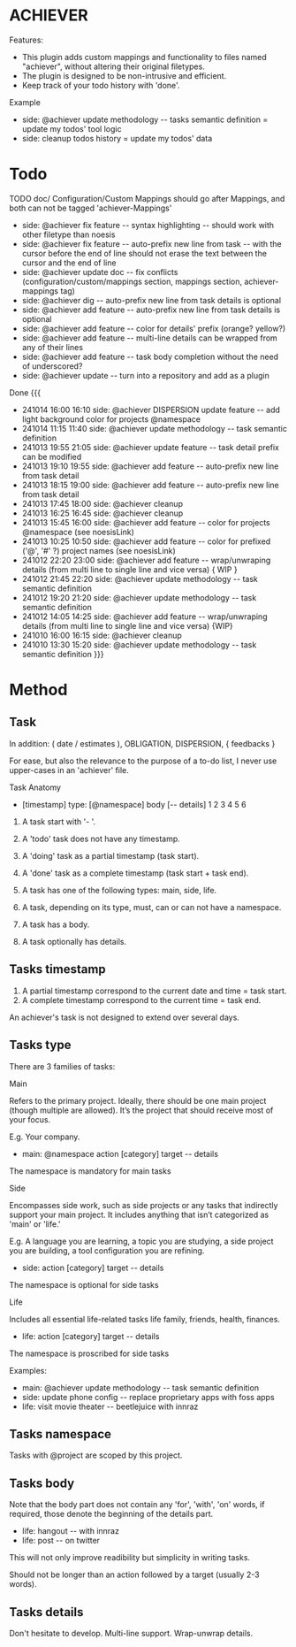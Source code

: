 ACHIEVER
================================================================================

Features:

  - This plugin adds custom mappings and functionality to files named
    "achiever", without altering their original filetypes.
  - The plugin is designed to be non-intrusive and efficient.
  - Keep track of your todo history with 'done'.

Example
- side: @achiever update methodology -- tasks semantic definition   = update my todos' tool logic
- side: cleanup todos history                                       = update my todos' data

Todo
================================================================================

TODO doc/ Configuration/Custom Mappings should go after Mappings, and both can not be tagged 'achiever-Mappings'

- side: @achiever fix feature -- syntax highlighting -- should work with other filetype than noesis
- side: @achiever fix feature -- auto-prefix new line from task -- with the cursor before the end of line should not erase the text between the cursor and the end of line
- side: @achiever update doc -- fix conflicts (configuration/custom/mappings section, mappings section, achiever-mappings tag)
- side: @achiever dig -- auto-prefix new line from task details is optional
- side: @achiever add feature -- auto-prefix new line from task details is optional
- side: @achiever add feature -- color for details' prefix (orange? yellow?)
- side: @achiever add feature -- multi-line details can be wrapped from any of their lines
- side: @achiever add feature -- task body completion without the need of underscored?
- side: @achiever update -- turn into a repository and add as a plugin

Done {{{
- 241014 16:00 16:10 side: @achiever DISPERSION update feature -- add light background color for projects @namespace
- 241014 11:15 11:40 side: @achiever update methodology -- task semantic definition
- 241013 19:55 21:05 side: @achiever update feature -- task detail prefix can be modified
- 241013 19:10 19:55 side: @achiever add feature -- auto-prefix new line from task detail
- 241013 18:15 19:00 side: @achiever add feature -- auto-prefix new line from task detail
- 241013 17:45 18:00 side: @achiever cleanup
- 241013 16:25 16:45 side: @achiever cleanup
- 241013 15:45 16:00 side: @achiever add feature -- color for projects @namespace (see noesisLink)
- 241013 10:25 10:50 side: @achiever add feature -- color for prefixed ('@', '#' ?) project names (see noesisLink)
- 241012 22:20 23:00 side: @achiever add feature -- wrap/unwraping details (from multi line to single line and vice versa) { WIP }
- 241012 21:45 22:20 side: @achiever update methodology -- task semantic definition
- 241012 19:20 21:20 side: @achiever update methodology -- task semantic definition
- 241012 14:05 14:25 side: @achiever add feature -- wrap/unwraping details (from multi line to single line and vice versa) {WIP}
- 241010 16:00 16:15 side: @achiever cleanup
- 241010 13:30 15:20 side: @achiever update methodology -- task semantic definition
}}}

Method
================================================================================

Task
----------------------------------------

In addition: ( date / estimates ), OBLIGATION, DISPERSION, { feedbacks }

For ease, but also the relevance to the purpose of a to-do list, I never use
upper-cases in an 'achiever' file.

Task Anatomy

  - [timestamp] type: [@namespace] body [-- details]
  1 2           3     4            5    6

  1. A task start with '- '.

  2. A 'todo' task does not have any timestamp.
  2. A 'doing' task as a partial timestamp (task start).
  2. A 'done' task as a complete timestamp (task start + task end).

  3. A task has one of the following types: main, side, life.

  4. A task, depending on its type, must, can or can not have a namespace.

  5. A task has a body.

  6. A task optionally has details.

Tasks timestamp
----------------------------------------

1. A partial timestamp correspond to the current date and time = task start.
2. A complete timestamp correspond to the current time = task end.

An achiever's task is not designed to extend over several days.

Tasks type
----------------------------------------

There are 3 families of tasks:

Main

  Refers to the primary project. Ideally, there should be one main project
  (though multiple are allowed). It’s the project that should receive most of
  your focus.

  E.g. Your company.

  - main: @namespace action [category] target -- details

  The namespace is mandatory for main tasks

Side

  Encompasses side work, such as side projects or any tasks that indirectly
  support your main project. It includes anything that isn’t categorized as
  'main' or 'life.'

  E.g. A language you are learning, a topic you are studying, a side project you
  are building, a tool configuration you are refining.

  - side: action [category] target -- details

  The namespace is optional for side tasks

Life

  Includes all essential life-related tasks life family, friends, health,
  finances.

  - life: action [category] target -- details

  The namespace is proscribed for side tasks


Examples:

- main: @achiever update methodology -- task semantic definition
- side: update phone config -- replace proprietary apps with foss apps
- life: visit movie theater -- beetlejuice with innraz

Tasks namespace
----------------------------------------

Tasks with @project are scoped by this project.

Tasks body
----------------------------------------

  Note that the body part does not contain any 'for', 'with', 'on' words, if
  required, those denote the beginning of the details part.

  - life: hangout -- with innraz
  - life: post -- on twitter

  This will not only improve readibility but simplicity in writing tasks.

  Should not be longer than an action followed by a target (usually 2-3 words).

Tasks details
----------------------------------------

Don't hesitate to develop.
Multi-line support.
Wrap-unwrap details.
